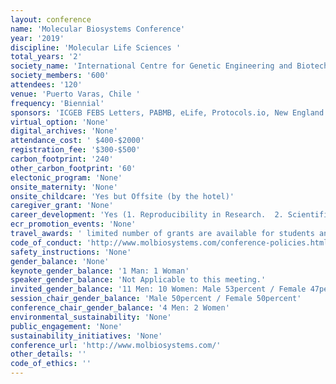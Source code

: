 ```yaml
---
layout: conference 
name: 'Molecular Biosystems Conference'
year: '2019'
discipline: 'Molecular Life Sciences '
total_years: '2'
society_name: 'International Centre for Genetic Engineering and Biotechnology & Panamerican Association of Biochemistry and Molecular Biology'
society_members: '600'
attendees: '120'
venue: 'Puerto Varas, Chile '
frequency: 'Biennial'
sponsors: 'ICGEB FEBS Letters, PABMB, eLife, Protocols.io, New England Biolab, Thermo Fisher Scientific, Twist Biosceince, Cgr Center for Genome Regulation, iBio Millenium Institute for Integrative biology, Universidad Andres bello, Sociedad de Bioquimica y Biologia Molecular de Chile, IUBM, Dryfta, Wiley'
virtual_option: 'None'
digital_archives: 'None'
attendance_cost: ' $400-$2000'
registration_fee: '$300-$500'
carbon_footprint: '240'
other_carbon_footprint: '60'
electonic_program: 'None'
onsite_maternity: 'None'
onsite_childcare: 'Yes but Offsite (by the hotel)'
caregiver_grant: 'None'
career_development: 'Yes (1. Reproducibility in Research.  2. Scientific Writing)'
ecr_promotion_events: 'None'
travel_awards: ' limited number of grants are available for students and postdocs: 60 awards $300 each (approx)'
code_of_conduct: 'http://www.molbiosystems.com/conference-policies.html'
safety_instructions: 'None'
gender_balance: 'None'
keynote_gender_balance: '1 Man: 1 Woman'
speaker_gender_balance: 'Not Applicable to this meeting.'
invited_gender_balance: '11 Men: 10 Women: Male 53percent / Female 47percent'
session_chair_gender_balance: 'Male 50percent / Female 50percent'
conference_chair_gender_balance: '4 Men: 2 Women'
environmental_sustainability: 'None'
public_engagement: 'None'
sustainability_initiatives: 'None'
conference_url: 'http://www.molbiosystems.com/'
other_details: ''
code_of_ethics: ''
---
```

